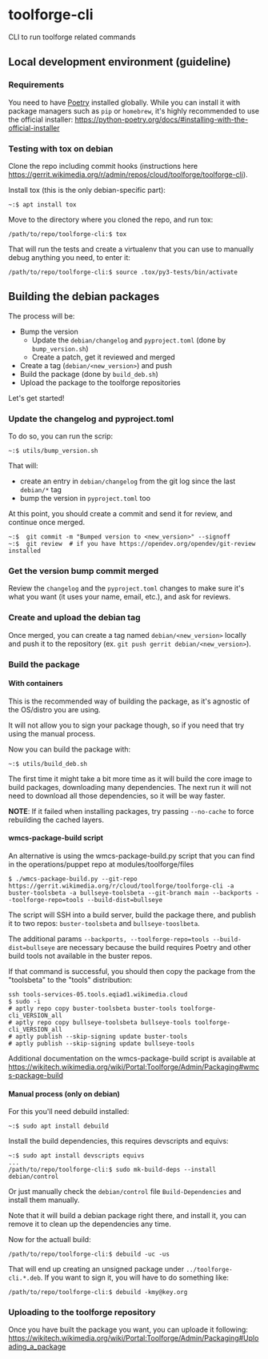 # toolforge-cli

CLI to run toolforge related commands

## Local development environment (guideline)

### Requirements

You need to have [Poetry](https://github.com/python-poetry/poetry) installed globally. While you can install it with package managers such as `pip` or `homebrew`, it's highly recommended to use the official installer:
https://python-poetry.org/docs/#installing-with-the-official-installer

### Testing with tox on debian

Clone the repo including commit hooks (instructions here https://gerrit.wikimedia.org/r/admin/repos/cloud/toolforge/toolforge-cli).

Install tox (this is the only debian-specific part):
```
~:$ apt install tox
```

Move to the directory where you cloned the repo, and run tox:
```
/path/to/repo/toolforge-cli:$ tox
```

That will run the tests and create a virtualenv that you can use to manually debug anything you need, to enter it:
```
/path/to/repo/toolforge-cli:$ source .tox/py3-tests/bin/activate
```

## Building the debian packages

The process will be:
* Bump the version
  * Update the `debian/changelog` and `pyproject.toml` (done by `bump_version.sh`)
  * Create a patch, get it reviewed and merged
* Create a tag (`debian/<new_version>`) and push
* Build the package (done by `build_deb.sh`)
* Upload the package to the toolforge repositories

Let's get started!

### Update the changelog and pyproject.toml
To do so, you can run the scrip:
```
~:$ utils/bump_version.sh
```

That will:

* create an entry in `debian/changelog` from the git log since the last `debian/*` tag
* bump the version in `pyproject.toml` too

At this point, you should create a commit and send it for review, and continue once merged.

```
~:$  git commit -m "Bumped version to <new_version>" --signoff
~:$  git review  # if you have https://opendev.org/opendev/git-review installed
```

### Get the version bump commit merged

Review the `changelog` and the `pyproject.toml` changes to make sure it's what you want (it uses your name, email, etc.), and ask
for reviews.

### Create and upload the debian tag

Once merged, you can create a tag named `debian/<new_version>` locally and push it to the repository (ex. `git push gerrit debian/<new_version>`).

### Build the package
#### With containers
This is the recommended way of building the package, as it's agnostic of the OS/distro you are using.

It will not allow you to sign your package though, so if you need that try using the manual process.

Now you can build the package with:

```
~:$ utils/build_deb.sh
```

The first time it might take a bit more time as it will build the core image to build packages, downloading many
dependencies. The next run it will not need to download all those dependencies, so it will be way faster.

**NOTE**: If it failed when installing packages, try passing `--no-cache` to force rebuilding the cached layers.

#### wmcs-package-build script
An alternative is using the wmcs-package-build.py script that you can find in
the operations/puppet repo at modules/toolforge/files

```
$ ./wmcs-package-build.py --git-repo https://gerrit.wikimedia.org/r/cloud/toolforge/toolforge-cli -a buster-toolsbeta -a bullseye-toolsbeta --git-branch main --backports --toolforge-repo=tools --build-dist=bullseye
```

The script will SSH into a build server, build the package there, and publish it
to two repos: `buster-toolsbeta` and `bullseye-tooslbeta`.

The additional params `--backports, --toolforge-repo=tools
--build-dist=bullseye` are necessary because the build requires Poetry and other
build tools not available in the buster repos.

If that command is successful, you should then copy the package from the
"toolsbeta" to the "tools" distribution:

```
ssh tools-services-05.tools.eqiad1.wikimedia.cloud
$ sudo -i
# aptly repo copy buster-toolsbeta buster-tools toolforge-cli_VERSION_all
# aptly repo copy bullseye-toolsbeta bullseye-tools toolforge-cli_VERSION_all
# aptly publish --skip-signing update buster-tools
# aptly publish --skip-signing update bullseye-tools
```

Additional documentation on the wmcs-package-build script is available at
https://wikitech.wikimedia.org/wiki/Portal:Toolforge/Admin/Packaging#wmcs-package-build

#### Manual process (only on debian)
For this you'll need debuild installed:
```
~:$ sudo apt install debuild
```

Install the build dependencies, this requires devscripts and equivs:
```
~:$ sudo apt install devscripts equivs
...
/path/to/repo/toolforge-cli:$ sudo mk-build-deps --install debian/control
```

Or just manually check the `debian/control` file `Build-Dependencies` and install them manually.

Note that it will build a debian package right there, and install it, you can remove it to clean up the dependencies any time.


Now for the actuall build:
```
/path/to/repo/toolforge-cli:$ debuild -uc -us
```

That will end up creating an unsigned package under `../toolforge-cli.*.deb`.
If you want to sign it, you will have to do something like:
```
/path/to/repo/toolforge-cli:$ debuild -kmy@key.org
```

### Uploading to the toolforge repository

Once you have built the package you want, you can uploade it following:
https://wikitech.wikimedia.org/wiki/Portal:Toolforge/Admin/Packaging#Uploading_a_package
